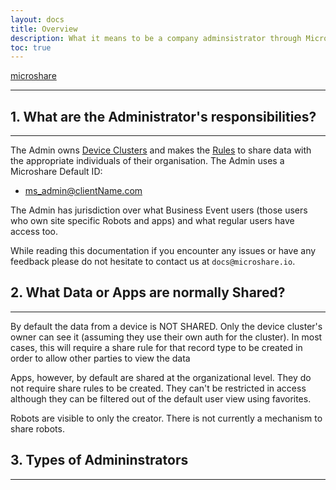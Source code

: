 ```yaml
---
layout: docs
title: Overview
description: What it means to be a company adminsistrator through Microshare
toc: true
---
```

<!--info taken from the Org Setup and Providing Client Access via Microshare pages from the delivery Notebook-->
[microshare](https://microshare.io)

---------------------------------------


## 1. What are the Administrator's responsibilities?
---------------------------------------

The Admin owns [Device Clusters](./what-are-the-administrator's-responsibilities?) and makes the [Rules](./what-are-the-administrator's-responsibilities?) to share data with the appropriate individuals of their organisation. The Admin uses a Microshare Default ID:
* ms_admin@clientName.com 

The Admin has jurisdiction over what Business Event users (those users who own site specific Robots and apps) and what regular users have access too. 

While reading this documentation if you encounter any issues or have any feedback please do not hesitate to contact us at `docs@microshare.io`. 


## 2. What Data or Apps are normally Shared?
---------------------------------------
By default the data from a device is NOT SHARED. Only the device cluster's owner can see it (assuming they use their own auth for the cluster). In most cases, this will require a share rule for that record type to be created in order to allow other parties to view the data

Apps, however, by default are shared at the organizational level. They do not require share rules to be created. They can't be restricted in access although they can be filtered out of the default user view using favorites. 

Robots are visible to only the creator. There is not currently a mechanism to share robots. 


## 3. Types of Admininstrators
---------------------------------------





